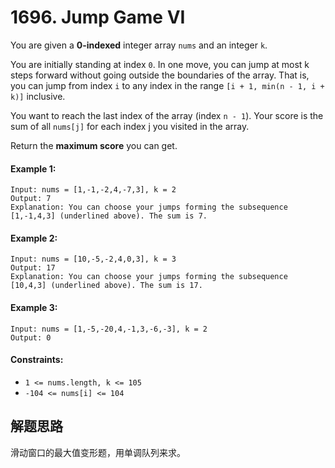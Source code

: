 # 1696. Jump Game VI

You are given a **0-indexed** integer array `nums` and an integer `k`.

You are initially standing at index `0`. In one move, you can jump at most k steps forward without going outside the boundaries of the array. That is, you can jump from index `i` to any index in the range `[i + 1, min(n - 1, i + k)]` inclusive.

You want to reach the last index of the array (index `n - 1`). Your score is the sum of all `nums[j]` for each index j you visited in the array.

Return the **maximum score** you can get.

 

#### Example 1:

```
Input: nums = [1,-1,-2,4,-7,3], k = 2
Output: 7
Explanation: You can choose your jumps forming the subsequence [1,-1,4,3] (underlined above). The sum is 7.
```

#### Example 2:

```
Input: nums = [10,-5,-2,4,0,3], k = 3
Output: 17
Explanation: You can choose your jumps forming the subsequence [10,4,3] (underlined above). The sum is 17.
```

#### Example 3:

```
Input: nums = [1,-5,-20,4,-1,3,-6,-3], k = 2
Output: 0
``` 

#### Constraints:

+ `1 <= nums.length, k <= 105`
+ `-104 <= nums[i] <= 104`

## 解题思路

滑动窗口的最大值变形题，用单调队列来求。